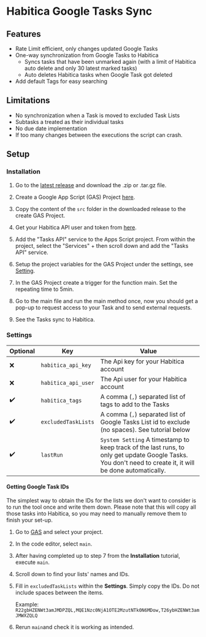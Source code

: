 # Habitica Google Tasks Sync

## Features
- Rate Limit efficient, only changes updated Google Tasks
- One-way synchronization from Google Tasks to Habitica
    - Syncs tasks that have been unmarked again (with a limit of Habitica auto delete and only 30 latest marked tasks)
    - Auto deletes Habitica tasks when Google Task got deleted
- Add default Tags for easy searching

## Limitations
- No synchronization when a Task is moved to excluded Task Lists
- Subtasks a treated as their individual tasks
- No due date implementation
- If too many changes between the executions the script can crash.

## Setup
### Installation
1. Go to the [latest release](./releases/latest) and download the .zip or .tar.gz file.
2. Create a Google App Script (GAS) Project [here](https://script.google.com).
3. Copy the content of the `src` folder in the downloaded release to the create GAS Project.
4. Get your Habitica API user and token from [here](https://habitica.com/user/settings/api).
5. Add the "Tasks API" service to the Apps Script project. From within the project, select the "Services" + then scroll down and add the "Tasks API" service.

7. Setup the project variables for the GAS Project under the settings, see [Setting](#settings).
8. In the GAS Project create a trigger for the function main. Set the repeating time to 5min.
9. Go to the main file and run the main method once, now you should get a pop-up to request access to your Task and to send external requests.
10. See the Tasks sync to Habitica.


### Settings
| Optional | Key | Value |
| --- | --- | --- |
| :x: | `habitica_api_key` | The Api key for your Habitica account |
| :x: | `habitica_api_user` | The Api user for your Habitica account |
| :heavy_check_mark: | `habitica_tags` | A comma (`,`) separated list of tags to add to the Tasks |
| :heavy_check_mark: | `excludedTaskLists` | A comma (`,`) separated list of Google Tasks List id to exclude (no spaces). See tutorial below |
| :heavy_check_mark: | `lastRun` | `System Setting` A timestamp to keep track of the last runs, to only get update Google Tasks. You don't need to create it, it will be done automatically. |



#### Getting Google Task IDs
The simplest way to obtain the IDs for the lists we don't want to consider is to run the tool once and write them down. Please note that this will copy all those tasks into Habitica, so you may need to manually remove them to finish your set-up.

1. Go to [GAS](https://script.google.com/home) and select your project.
2. In the code editor, select `main`.
3. After having completed up to step 7 from the **Installation** tutorial, execute `main`.
4. Scroll down to find your lists' names and IDs.
5. Fill in `excludedTaskLists` within the **Settings**. Simply copy the IDs. Do not include spaces between the items.

   Example: `R22gbHZENWt3amJMDPZQL,MQE1Nzc0NjA1OTE2MzutNTk0N6MDow,T26ybHZENWt3amJMWXZQLQ`
7. Rerun `main`and check it is working as intended.
